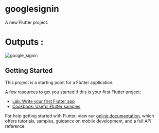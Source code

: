# googlesignin

A new Flutter project.

# Outputs :


![google_signin](https://user-images.githubusercontent.com/97453465/165001473-a21e01bb-cc37-4c4f-9f33-3b4b778e5247.png)




## Getting Started

This project is a starting point for a Flutter application.

A few resources to get you started if this is your first Flutter project:

- [Lab: Write your first Flutter app](https://flutter.dev/docs/get-started/codelab)
- [Cookbook: Useful Flutter samples](https://flutter.dev/docs/cookbook)

For help getting started with Flutter, view our
[online documentation](https://flutter.dev/docs), which offers tutorials,
samples, guidance on mobile development, and a full API reference.
